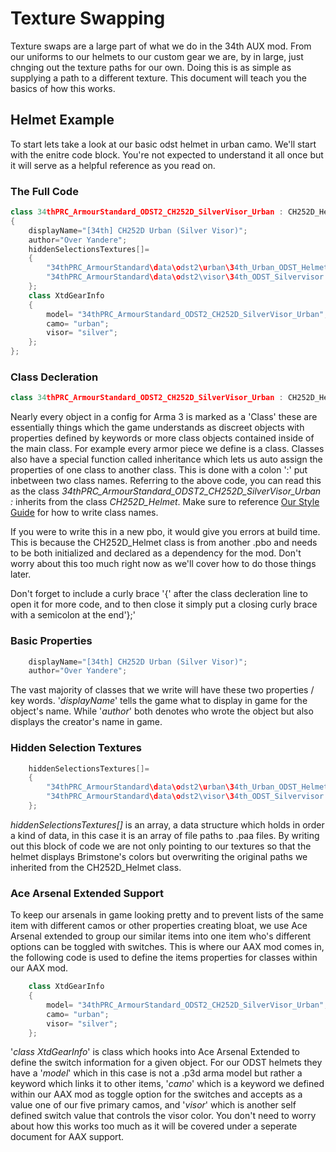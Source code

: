 <!--
I reccomend viewing this document with the extension Markdown Preview Enhanced (https://marketplace.visualstudio.com/items?itemName=shd101wyy.markdown-preview-enhanced).
Once installed to VS Code you can see a html preview by clicking the pane on the right side of VS Code that looks like an open book with a magnifying glass. This will greatly enchance readability.
-->

# Texture Swapping
<p>Texture swaps are a large part of what we do in the 34th AUX mod. From our uniforms to our helmets to our custom gear we are, by in large, just chnging out the texture paths for our own. Doing this is as simple as supplying a path to a different texture. This document will teach you the basics of how this works.</p>

## Helmet Example
<p>To start lets take a look at our basic odst helmet in urban camo. We'll start with the enitre code block. You're not expected to understand it all once but it will serve as a helpful reference as you read on.</p>

### The Full Code
```c++
class 34thPRC_ArmourStandard_ODST2_CH252D_SilverVisor_Urban : CH252D_Helmet
{
	displayName="[34th] CH252D Urban (Silver Visor)";
	author="Over Yandere";
	hiddenSelectionsTextures[]=
	{
		"34thPRC_ArmourStandard\data\odst2\urban\34th_Urban_ODST_Helmet.paa",
		"34thPRC_ArmourStandard\data\odst2\visor\34th_ODST_Silvervisor.paa"
	};
	class XtdGearInfo
	{
		model= "34thPRC_ArmourStandard_ODST2_CH252D_SilverVisor_Urban";
		camo= "urban";
		visor= "silver";
	};
};
```

### Class Decleration
```c++
class 34thPRC_ArmourStandard_ODST2_CH252D_SilverVisor_Urban : CH252D_Helmet
```
<p> Nearly every object in a config for Arma 3 is marked as a 'Class' these are essentially things which the game understands as discreet objects with properties defined by keywords or more class objects contained inside of the main class. For example every armor piece we define is a class. Classes also have a special function called inheritance which lets us auto assign the properties of one class to another class. This is done with a colon ':' put inbetween two class names. Referring to the above code, you can read this as the class <i>34thPRC_ArmourStandard_ODST2_CH252D_SilverVisor_Urban</i> <i>:</i> inherits from the class <i>CH252D_Helmet</i>. Make sure to reference <a href="..\Code_Style.md">Our Style Guide</a> for how to write class names.</P>


<p>If you were to write this in a new pbo, it would give you errors at build time. This is because the CH252D_Helmet class is from another .pbo and needs to be both initialized and declared as a dependency for the mod. Don't worry about this too much right now as we'll cover how to do those things later.</p>

<p>Don't forget to include a curly brace '{' after the class decleration line to open it for more code, and to then close it simply put a closing curly brace with a semicolon at the end'};'</p>

### Basic Properties
```c++
	displayName="[34th] CH252D Urban (Silver Visor)";
	author="Over Yandere";
```
<p>The vast majority of classes that we write will have these two properties / key words. '<i>displayName</i>' tells the game what to display in game for the object's name. While '<i>author</i>' both denotes who wrote the object but also displays the creator's name in game.</p>

### Hidden Selection Textures
```c++
	hiddenSelectionsTextures[]=
	{
		"34thPRC_ArmourStandard\data\odst2\urban\34th_Urban_ODST_Helmet.paa", //The texture for the helmet
		"34thPRC_ArmourStandard\data\odst2\visor\34th_ODST_Silvervisor.paa" //The texture for the visor
	};
```
<p><i>hiddenSelectionsTextures[]</i> is an array, a data structure which holds in order a kind of data, in this case it is an array of file paths to .paa files. By writing out this block of code we are not only pointing to our textures so that the helmet displays Brimstone's colors but overwriting the original paths we inherited from the CH252D_Helmet class.</p>

### Ace Arsenal Extended Support
<p>To keep our arsenals in game looking pretty and to prevent lists of the same item with different camos or other properties creating bloat, we use Ace Arsenal extended to group our similar items into one item who's different options can be toggled with switches. This is where our AAX mod comes in, the following code is used to define the items properties for classes within our AAX mod.</p>

```c++
	class XtdGearInfo
	{
		model= "34thPRC_ArmourStandard_ODST2_CH252D_SilverVisor_Urban";
		camo= "urban";
		visor= "silver";
	};
```

<p>'<i>class XtdGearInfo</i>' is class which hooks into Ace Arsenal Extended to define the switch information for a given object. For our ODST helmets they have a '<i>model</i>' which in this case is not a .p3d arma model but rather a keyword which links it to other items, '<i>camo</i>' which is a keyword we defined within our AAX mod as toggle option for the switches and accepts as a value one of our five primary camos, and '<i>visor</i>' which is another self defined switch value that controls the visor color. You don't need to worry about how this works too much as it will be covered under a seperate document for AAX support.</p>
